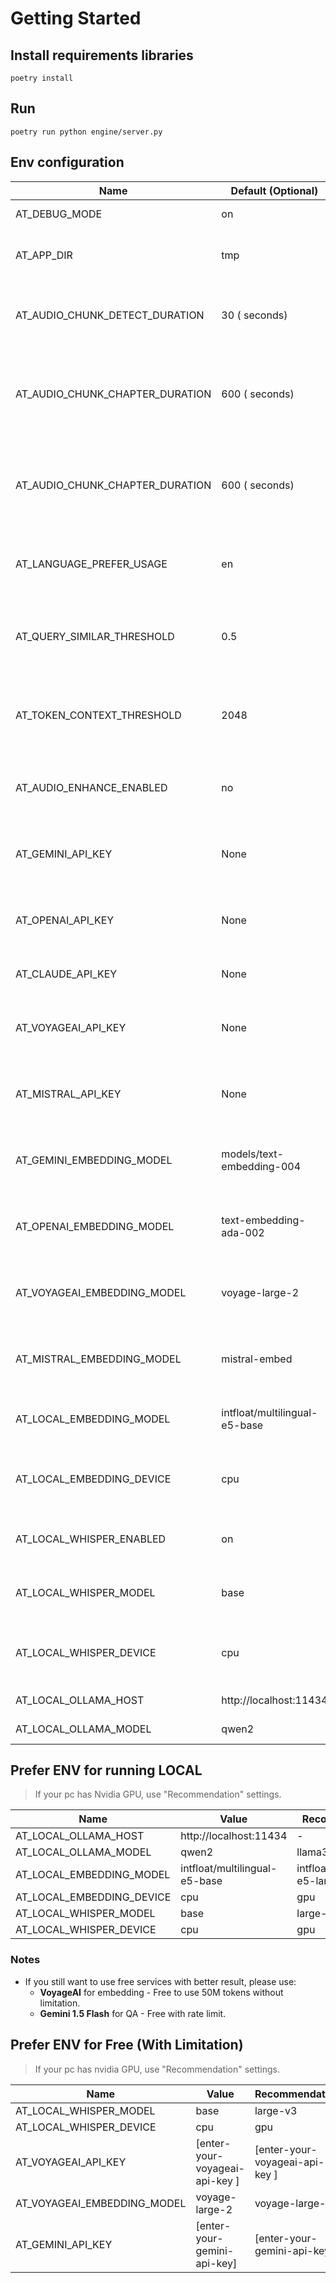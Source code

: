 # Getting Started

## Install requirements libraries

```shell
poetry install
```

## Run

```shell
poetry run python engine/server.py
```

## Env configuration

| Name                            | Default (Optional)            | Note                                                                       |
|---------------------------------|-------------------------------|----------------------------------------------------------------------------|
| AT_DEBUG_MODE                   | on                            | Turn on app debugger                                                       |
| AT_APP_DIR                      | tmp                           | Store database, vector, models                                             |
| AT_AUDIO_CHUNK_DETECT_DURATION  | 30 ( seconds)                 | Time to chunk audio segments, use to detect language                       |
| AT_AUDIO_CHUNK_CHAPTER_DURATION | 600 ( seconds)                | Time to chunk audio segments, use to automatically split a long audio file |
| AT_AUDIO_CHUNK_CHAPTER_DURATION | 600 ( seconds)                | Time to chunk audio segments, use to automatically split a long audio file |
| AT_LANGUAGE_PREFER_USAGE        | en                            | Default subtitle language that will be chosen                              |
| AT_QUERY_SIMILAR_THRESHOLD      | 0.5                           | Default threshold to query similar documents for each question             |
| AT_TOKEN_CONTEXT_THRESHOLD      | 2048                          | Default threshold to use whole transcript if context is not found          |
| AT_AUDIO_ENHANCE_ENABLED        | no                            | Using enhance audio process (experiment)                                   |
| AT_GEMINI_API_KEY               | None                          | If you prefer using embedding and QA with Google                           |
| AT_OPENAI_API_KEY               | None                          | If you want to use embedding and QA with OpenAI                            |
| AT_CLAUDE_API_KEY               | None                          | Iff you want to use QA with Claude                                         |
| AT_VOYAGEAI_API_KEY             | None                          | If you want to use embedding with VoyageAI                                 |
| AT_MISTRAL_API_KEY              | None                          | If you want to use embedding and QA with Mistral                           |
| AT_GEMINI_EMBEDDING_MODEL       | models/text-embedding-004     | Prefer GEMINI model for embedding texts                                    |
| AT_OPENAI_EMBEDDING_MODEL       | text-embedding-ada-002        | Prefer OpenAI model for embedding texts                                    |
| AT_VOYAGEAI_EMBEDDING_MODEL     | voyage-large-2                | Prefer VoyageAI model for embedding texts                                  |
| AT_MISTRAL_EMBEDDING_MODEL      | mistral-embed                 | Prefer MistralAI model for embedding texts                                 |
| AT_LOCAL_EMBEDDING_MODEL        | intfloat/multilingual-e5-base | Prefer Local model for embedding texts                                     |
| AT_LOCAL_EMBEDDING_DEVICE       | cpu                           | Provider device to embedding texts in local (*cpu, gpu*)                   |
| AT_LOCAL_WHISPER_ENABLED        | on                            | If you prefer to use Local Whisper Model                                   |
| AT_LOCAL_WHISPER_MODEL          | base                          | Provider model to speech to text in local                                  |
| AT_LOCAL_WHISPER_DEVICE         | cpu                           | Provider device to speech to text in local (*cpu,gpu*)                     |
| AT_LOCAL_OLLAMA_HOST            | http://localhost:11434        | Ollama host to connect                                                     |
| AT_LOCAL_OLLAMA_MODEL           | qwen2                         | Ollama model to QA                                                         |

## Prefer ENV for running LOCAL

> If your pc has Nvidia GPU, use "Recommendation" settings.

| Name                      | Value                         | Recommendation                 | Note |
|---------------------------|-------------------------------|--------------------------------|------|
| AT_LOCAL_OLLAMA_HOST      | http://localhost:11434        | -                              | -    |
| AT_LOCAL_OLLAMA_MODEL     | qwen2                         | llama3.1                       | -    |
| AT_LOCAL_EMBEDDING_MODEL  | intfloat/multilingual-e5-base | intfloat/multilingual-e5-large | -    |
| AT_LOCAL_EMBEDDING_DEVICE | cpu                           | gpu                            | -    |
| AT_LOCAL_WHISPER_MODEL    | base                          | large-v3                       | -    |
| AT_LOCAL_WHISPER_DEVICE   | cpu                           | gpu                            | -    |

### Notes

- If you still want to use free services with better result, please use:
    - **VoyageAI**  for embedding - Free to use 50M tokens without limitation.
    - **Gemini 1.5 Flash** for QA - Free with rate limit.

## Prefer ENV for Free (With Limitation)

> If your pc has nvidia GPU, use "Recommendation" settings.

| Name                        | Value                          | Recommendation                 | Note |
|-----------------------------|--------------------------------|--------------------------------|------|
| AT_LOCAL_WHISPER_MODEL      | base                           | large-v3                       | -    |
| AT_LOCAL_WHISPER_DEVICE     | cpu                            | gpu                            | -    |
| AT_VOYAGEAI_API_KEY         | [enter-your-voyageai-api-key ] | [enter-your-voyageai-api-key ] | -    |
| AT_VOYAGEAI_EMBEDDING_MODEL | voyage-large-2                 | voyage-large-2                 | -    |
| AT_GEMINI_API_KEY           | [enter-your-gemini-api-key]    | [enter-your-gemini-api-key]    | -    |

